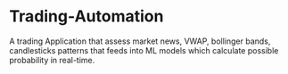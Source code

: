 # Trading-Automation
A trading Application that assess market news, VWAP, bollinger bands, candlesticks patterns that feeds into ML models which calculate possible probability in real-time.
